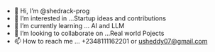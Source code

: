 - 👋 Hi, I’m @shedrack-prog
- 👀 I’m interested in ...Startup ideas and contributions 
- 🌱 I’m currently learning ... AI and LLM
- 💞️ I’m looking to collaborate on ...Real world Pojects
- 📫 How to reach me ... +2348111162201  or usheddy07@gmail.com
<!---
shedrack-prog/shedrack-prog is a ✨ special ✨ repository because its `README.md` (this file) appears on your GitHub profile.
You can click the Preview link to take a look at your changes.
--->
